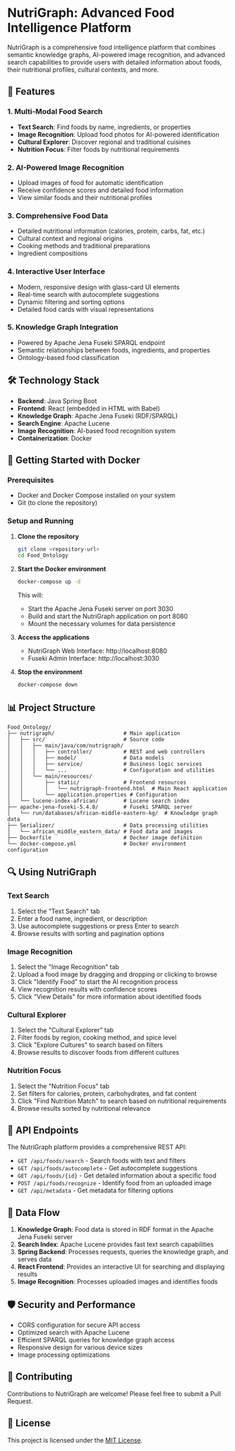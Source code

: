 # NutriGraph: Advanced Food Intelligence Platform

NutriGraph is a comprehensive food intelligence platform that combines semantic knowledge graphs, AI-powered image recognition, and advanced search capabilities to provide users with detailed information about foods, their nutritional profiles, cultural contexts, and more.

## 🌟 Features

### 1. Multi-Modal Food Search
- **Text Search**: Find foods by name, ingredients, or properties
- **Image Recognition**: Upload food photos for AI-powered identification
- **Cultural Explorer**: Discover regional and traditional cuisines
- **Nutrition Focus**: Filter foods by nutritional requirements

### 2. AI-Powered Image Recognition
- Upload images of food for automatic identification
- Receive confidence scores and detailed food information
- View similar foods and their nutritional profiles

### 3. Comprehensive Food Data
- Detailed nutritional information (calories, protein, carbs, fat, etc.)
- Cultural context and regional origins
- Cooking methods and traditional preparations
- Ingredient compositions

### 4. Interactive User Interface
- Modern, responsive design with glass-card UI elements
- Real-time search with autocomplete suggestions
- Dynamic filtering and sorting options
- Detailed food cards with visual representations

### 5. Knowledge Graph Integration
- Powered by Apache Jena Fuseki SPARQL endpoint
- Semantic relationships between foods, ingredients, and properties
- Ontology-based food classification

## 🛠️ Technology Stack

- **Backend**: Java Spring Boot
- **Frontend**: React (embedded in HTML with Babel)
- **Knowledge Graph**: Apache Jena Fuseki (RDF/SPARQL)
- **Search Engine**: Apache Lucene
- **Image Recognition**: AI-based food recognition system
- **Containerization**: Docker

## 🚀 Getting Started with Docker

### Prerequisites
- Docker and Docker Compose installed on your system
- Git (to clone the repository)

### Setup and Running

1. **Clone the repository**
   ```bash
   git clone <repository-url>
   cd Food_Ontology
   ```

2. **Start the Docker environment**
   ```bash
   docker-compose up -d
   ```
   This will:
   - Start the Apache Jena Fuseki server on port 3030
   - Build and start the NutriGraph application on port 8080
   - Mount the necessary volumes for data persistence

3. **Access the applications**
   - NutriGraph Web Interface: http://localhost:8080
   - Fuseki Admin Interface: http://localhost:3030 

4. **Stop the environment**
   ```bash
   docker-compose down
   ```

## 📊 Project Structure

```
Food_Ontology/
├── nutrigraph/                      # Main application
│   ├── src/                         # Source code
│   │   ├── main/java/com/nutrigraph/
│   │   │   ├── controller/          # REST and web controllers
│   │   │   ├── model/               # Data models
│   │   │   ├── service/             # Business logic services
│   │   │   └── ...                  # Configuration and utilities
│   │   └── main/resources/
│   │       ├── static/              # Frontend resources
│   │       │   └── nutrigraph-frontend.html  # Main React application
│   │       └── application.properties # Configuration
│   └── lucene-index-african/        # Lucene search index
├── apache-jena-fuseki-5.4.0/        # Fuseki SPARQL server
│   └── run/databases/african-middle-eastern-kg/  # Knowledge graph data
├── Serializer/                      # Data processing utilities
│   └── african_middle_eastern_data/ # Food data and images
├── Dockerfile                       # Docker image definition
└── docker-compose.yml               # Docker environment configuration
```

## 🔍 Using NutriGraph

### Text Search
1. Select the "Text Search" tab
2. Enter a food name, ingredient, or description
3. Use autocomplete suggestions or press Enter to search
4. Browse results with sorting and pagination options

### Image Recognition
1. Select the "Image Recognition" tab
2. Upload a food image by dragging and dropping or clicking to browse
3. Click "Identify Food" to start the AI recognition process
4. View recognition results with confidence scores
5. Click "View Details" for more information about identified foods

### Cultural Explorer
1. Select the "Cultural Explorer" tab
2. Filter foods by region, cooking method, and spice level
3. Click "Explore Cultures" to search based on filters
4. Browse results to discover foods from different cultures

### Nutrition Focus
1. Select the "Nutrition Focus" tab
2. Set filters for calories, protein, carbohydrates, and fat content
3. Click "Find Nutrition Match" to search based on nutritional requirements
4. Browse results sorted by nutritional relevance

## 🧩 API Endpoints

The NutriGraph platform provides a comprehensive REST API:

- `GET /api/foods/search` - Search foods with text and filters
- `GET /api/foods/autocomplete` - Get autocomplete suggestions
- `GET /api/foods/{id}` - Get detailed information about a specific food
- `POST /api/foods/recognize` - Identify food from an uploaded image
- `GET /api/metadata` - Get metadata for filtering options

## 🔄 Data Flow

1. **Knowledge Graph**: Food data is stored in RDF format in the Apache Jena Fuseki server
2. **Search Index**: Apache Lucene provides fast text search capabilities
3. **Spring Backend**: Processes requests, queries the knowledge graph, and serves data
4. **React Frontend**: Provides an interactive UI for searching and displaying results
5. **Image Recognition**: Processes uploaded images and identifies foods

## 🛡️ Security and Performance

- CORS configuration for secure API access
- Optimized search with Apache Lucene
- Efficient SPARQL queries for knowledge graph access
- Responsive design for various device sizes
- Image processing optimizations

## 🤝 Contributing

Contributions to NutriGraph are welcome! Please feel free to submit a Pull Request.

## 📜 License

This project is licensed under the [MIT License](LICENSE).

